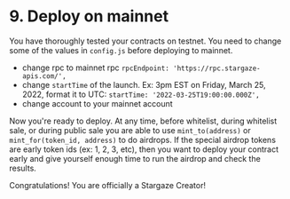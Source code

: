 # 9. Deploy on mainnet

You have thoroughly tested your contracts on testnet. You need to change some of the values in `config.js` before deploying to mainnet.&#x20;

* change rpc to mainnet rpc `rpcEndpoint: 'https://rpc.stargaze-apis.com/',`
* change `startTime` of the launch. Ex: 3pm EST on Friday, March 25, 2022, format it to UTC: `startTime: '2022-03-25T19:00:00.000Z',`
* change account to your mainnet account

Now you're ready to deploy. At any time, before whitelist, during whitelist sale, or during public sale you are able to use `mint_to(address)` or `mint_for(token_id, address)` to do airdrops. If the special airdrop tokens are  early token ids (ex: 1, 2, 3, etc), then you want to deploy your contract early and give yourself enough time to run the airdrop and check the results.

Congratulations! You are officially a Stargaze Creator!
